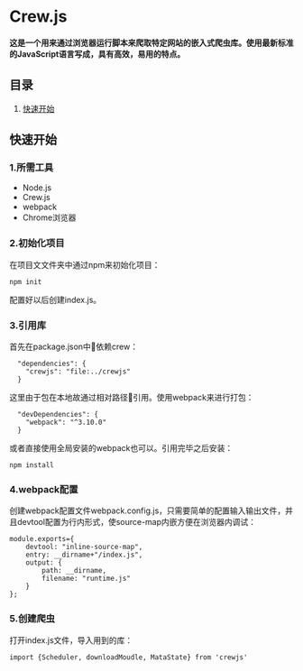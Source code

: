 # Crew.js
**这是一个用来通过浏览器运行脚本来爬取特定网站的嵌入式爬虫库。使用最新标准的JavaScript语言写成，具有高效，易用的特点。**

## 目录
1. [快速开始](#1)

<h2 id="1">快速开始</h2>

### 1.所需工具
* Node.js
*  Crew.js
* webpack
* Chrome浏览器
### 2.初始化项目
在项目文文件夹中通过npm来初始化项目：

    npm init
配置好以后创建index.js。
### 3.引用库
 首先在package.json中依赖crew：

      "dependencies": {
        "crewjs": "file:../crewjs"
      }
 这里由于包在本地故通过相对路径引用。使用webpack来进行打包：

      "devDependencies": {
        "webpack": "^3.10.0"
      }
或者直接使用全局安装的webpack也可以。引用完毕之后安装：

    npm install
### 4.webpack配置
创建webpack配置文件webpack.config.js，只需要简单的配置输入输出文件，并且devtool配置为行内形式，使source-map内嵌方便在浏览器内调试：

    module.exports={
        devtool: "inline-source-map",
        entry: __dirname+"/index.js",
        output: {
            path: __dirname,
            filename: "runtime.js"
        }
    };
### 5.创建爬虫
打开index.js文件，导入用到的库：

    import {Scheduler, downloadMoudle, MataState} from 'crewjs'
